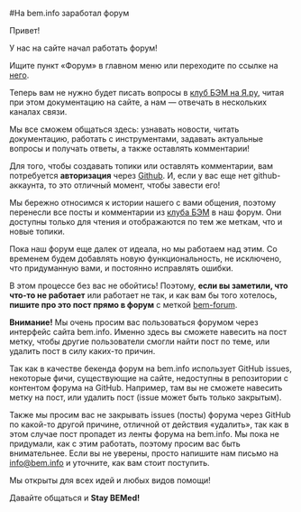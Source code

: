 #На bem.info заработал форум

Привет!

У нас на сайте начал работать форум!

Ищите пункт «Форум» в главном меню или переходите по ссылке на [него](https://ru.bem.info/forum/).

Теперь вам не нужно будет писать вопросы в [клуб БЭМ на Я.ру](http://clubs.ya.ru/bem), читая при этом документацию на сайте, а нам — отвечать в нескольких каналах связи.

Мы все сможем общаться здесь: узнавать новости, читать документацию, работать с инструментами, задавать актуальные вопросы и получать ответы, а также оставлять комментарии!

Для того, чтобы создавать топики или оставлять комментарии, вам потребуется **авторизация** через [Github](https://github.com). И, если у вас еще нет github-аккаунта, то это отличный момент, чтобы завести его!

Мы бережно относимся к истории нашего с вами общения, поэтому перенесли все посты и комментарии из [клуба БЭМ](http://clubs.ya.ru/bem) в наш форум. Они доступны только для чтения и отображаются по тем же меткам, что и новые топики.

Пока наш форум еще далек от идеала, но мы работаем над этим. Со временем будем добавлять новую функциональность, не исключено, что придуманную вами, и постоянно исправлять ошибки.

В этом процессе без вас не обойтись! Поэтому, **если вы заметили, что что-то не работает** или работает не так, и
как вам бы того хотелось, **пишите про это пост прямо в форум** с меткой [bem-forum](https://ru.bem.info/forum/?labels=bem-forum).

**Внимание!** Мы очень просим вас пользоваться форумом через интерфейс сайта bem.info. Именно здесь вы сможете навесить на пост метку, чтобы другие пользователи смогли найти пост по теме, или удалить пост в силу каких-то причин.

Так как в качестве бекенда форум на bem.info использует GitHub issues, некоторые фичи, существующие на сайте, недоступны в репозитории с контентом форума на GitHub. Например, там вы не сможете навесить метку на пост, или удалить пост (issue может быть только закрытым).

Также мы просим вас не закрывать issues (посты) форума через GitHub по какой-то другой причине, отличной от действия «удалить», так как в этом случае пост пропадет из ленты форума на bem.info. Мы пока не придумали, как с этим работать, поэтому просим вас быть внимательнее. Если вы не уверены, просто напишите нам письмо на [info@bem.info](mailto:info@bem.info) и уточните, как вам стоит поступить.

Мы открыты для всех идей и любых видов помощи!

Давайте общаться и **Stay BEMed!**
